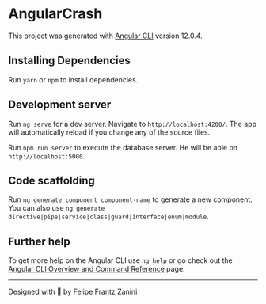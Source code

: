 # AngularCrash

This project was generated with [Angular CLI](https://github.com/angular/angular-cli) version 12.0.4.

## Installing Dependencies

Run `yarn` or `npm` to install dependencies.
## Development server

Run `ng serve` for a dev server. Navigate to `http://localhost:4200/`. The app will automatically reload if you change any of the source files.

Run `npm run server` to execute the database server. He will be able on `http://localhost:5000`.

## Code scaffolding

Run `ng generate component component-name` to generate a new component. You can also use `ng generate directive|pipe|service|class|guard|interface|enum|module`.

## Further help

To get more help on the Angular CLI use `ng help` or go check out the [Angular CLI Overview and Command Reference](https://angular.io/cli) page.

---

Designed with 💙 by Felipe Frantz Zanini
